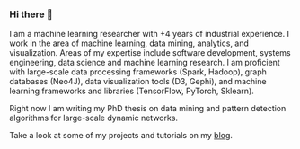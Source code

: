 ### Hi there 👋


I am a machine learning researcher with +4 years of industrial experience. I work in the area of machine learning, data mining, analytics, and visualization. Areas of my expertise include software development, systems engineering, data science and machine learning research. I am proficient with large-scale data processing frameworks (Spark, Hadoop), graph databases (Neo4J), data visualization tools (D3, Gephi), and machine learning frameworks and libraries (TensorFlow, PyTorch, Sklearn).

Right now I am writing my PhD thesis on data mining and pattern detection algorithms for large-scale dynamic networks.

Take a look at some of my projects and tutorials on my [blog](https://blog.miz.space).

